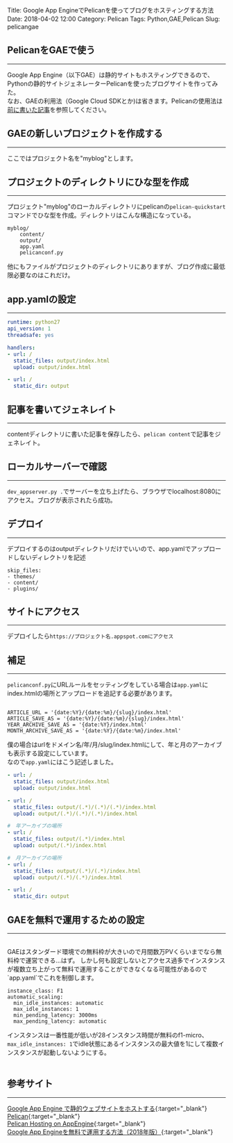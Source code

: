 Title: Google App EngineでPelicanを使ってブログをホスティングする方法
Date: 2018-04-02 12:00
Category:	Pelican
Tags: Python,GAE,Pelican
Slug:　pelicangae


## PelicanをGAEで使う
---

Google App Engine（以下GAE）は静的サイトもホスティングできるので、Pythonの静的サイトジェネレーターPelicanを使ったブログサイトを作ってみた。<br>
なお、GAEの利用法（Google Cloud SDKとか)は省きます。Pelicanの使用法は[前に書いた記事](https://www.ravness.com/2018/03/pelicangithub/)を参照してください。

## GAEの新しいプロジェクトを作成する
---

ここではプロジェクト名を"myblog"とします。

## プロジェクトのディレクトリにひな型を作成
---

プロジェクト"myblog"のローカルディレクトリにpelicanの`pelican-quickstart`コマンドでひな型を作成。ディレクトリはこんな構造になっている。  

```
myblog/
    content/
    output/
    app.yaml
    pelicanconf.py
```  

  他にもファイルがプロジェクトのディレクトリにありますが、ブログ作成に最低限必要なのはこれだけ。<br>

## app.yamlの設定
---

```yaml
runtime: python27
api_version: 1
threadsafe: yes

handlers:
- url: /
  static_files: output/index.html
  upload: output/index.html

- url: /
  static_dir: output

```

## 記事を書いてジェネレイト
---

contentディレクトリに書いた記事を保存したら、`pelican content`で記事をジェネレイト。

## ローカルサーバーで確認
---

`dev_appserver.py .`でサーバーを立ち上げたら、ブラウザでlocalhost:8080にアクセス。ブログが表示されたら成功。<br>

## デプロイ
---

デプロイするのはoutputディレクトリだけでいいので、app.yamlでアップロードしないディレクトリを記述
```
skip_files:
- themes/
- content/
- plugins/
```

## サイトにアクセス
---

デプロイしたら`https://プロジェクト名.appspot.comにアクセス`  <br>

## 補足
---

`pelicanconf.py`にURLルールをセッティングをしている場合は`app.yaml`にindex.htmlの場所とアップロードを追記する必要があります。
```

ARTICLE_URL = '{date:%Y}/{date:%m}/{slug}/index.html'
ARTICLE_SAVE_AS = '{date:%Y}/{date:%m}/{slug}/index.html'
YEAR_ARCHIVE_SAVE_AS = '{date:%Y}/index.html'
MONTH_ARCHIVE_SAVE_AS = '{date:%Y}/{date:%m}/index.html'
```
僕の場合はurlをドメイン名/年/月/slug/index.htmlにして、年と月のアーカイブも表示する設定にしています。  
なので`app.yaml`にはこう記述しました。
```yaml
- url: /
  static_files: output/index.html
  upload: output/index.html

- url: /
  static_files: output/(.*)/(.*)/(.*)/index.html
  upload: output/(.*)/(.*)/(.*)/index.html

#　年アーカイブの場所
- url: /
  static_files: output/(.*)/index.html 
  upload: output/(.*)/index.html

#　月アーカイブの場所
- url: /
  static_files: output/(.*)/(.*)/index.html
  upload: output/(.*)/(.*)/index.html

- url: /
  static_dir: output
```

## GAEを無料で運用するための設定
---
<br>
GAEはスタンダード環境での無料枠が大きいので月間数万PVくらいまでなら無料枠で運営できる…はず。  
しかし何も設定しないとアクセス過多でインスタンスが複数立ち上がって無料で運用することができなくなる可能性があるので`app.yaml`でこれを制御します。  

```
instance_class: F1
automatic_scaling:
  min_idle_instances: automatic
  max_idle_instances: 1
  min_pending_latency: 3000ms
  max_pending_latency: automatic
```
インスタンスは一番性能が低いが28インスタンス時間が無料のf1-micro、`max_idle_instances: 1`でidle状態にあるインスタンスの最大値を1にして複数インスタンスが起動しないようにする。<br><br>

## 参考サイト
---
[Google App Engine で静的ウェブサイトをホストする](https://cloud.google.com/appengine/docs/standard/php/getting-started/hosting-a-static-website?hl=ja){:target="_blank"}<br>
[Pelican](http://docs.getpelican.com/){:target="_blank"}<br>
[Pelican Hosting on AppEngine](http://www.craigjperry.com/pelican-hosting-on-appengine.html){:target="_blank"}<br>
[Google App Engineを無料で運用する方法（2018年版）](http://koni.hateblo.jp/entry/2016/01/06/130613){:target="_blank"}

